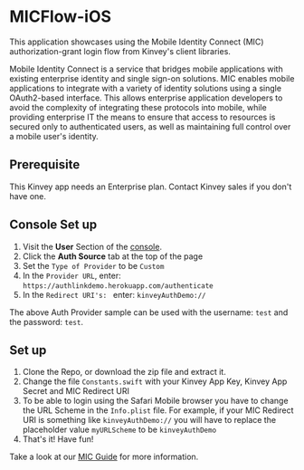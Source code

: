 # MICFlow-iOS

This application showcases using the Mobile Identity Connect (MIC) authorization-grant login flow from Kinvey's client libraries.

Mobile Identity Connect is a service that bridges mobile applications with existing enterprise identity and single sign-on solutions. MIC enables mobile applications to integrate with a variety of identity solutions using a single OAuth2-based interface. This allows enterprise application developers to avoid the complexity of integrating these protocols into mobile, while providing enterprise IT the means to ensure that access to resources is secured only to authenticated users, as well as maintaining full control over a mobile user's identity.

## Prerequisite

This Kinvey app needs an Enterprise plan. Contact Kinvey sales if you don't have one.

## Console Set up
1.  Visit the __User__ Section of the [console](https://console.kinvey.com).
2.  Click the __Auth Source__ tab at the top of the page
3.  Set the `Type of Provider` to be `Custom`
4.  In the `Provider URL`, enter: `https://authlinkdemo.herokuapp.com/authenticate`
5.  In the `Redirect URI's: ` enter: `kinveyAuthDemo://`

The above Auth Provider sample can be used with the username: `test` and the password: `test`.


## Set up

1. Clone the Repo, or download the zip file and extract it.
2. Change the file `Constants.swift` with your Kinvey App Key, Kinvey App Secret and MIC Redirect URI
3. To be able to login using the Safari Mobile browser you have to change the URL Scheme in the `Info.plist` file. For example, if your MIC Redirect URI is something like `kinveyAuthDemo://` you will have to replace the placeholder value `myURLScheme` to be `kinveyAuthDemo`
4. That's it! Have fun!

Take a look at our [MIC Guide](http://devcenter.kinvey.com/ios/guides/mobile-identity-connect#authenticating) for more information.
